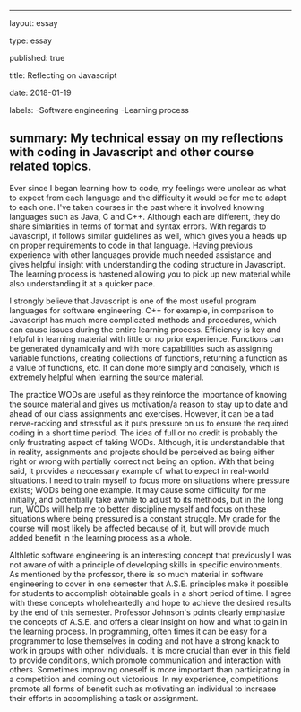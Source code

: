 -----
layout: essay

type: essay

published: true

title: Reflecting on Javascript

date: 2018-01-19

labels: 
 -Software engineering
 -Learning process
 
 summary: My technical essay on my reflections with coding in Javascript and other course related topics.
-----

Ever since I began learning how to code, my feelings were unclear as what to expect from each language and the difficulty it would be
for me to adapt to each one. I've taken courses in the past where it involved knowing languages such as Java, C and C++. Although each 
are different, they do share simlarities in terms of format and syntax errors. With regards to Javascript, it follows similar guidelines
as well, which gives you a heads up on proper requirements to code in that language. Having previous experience with other languages 
provide much needed assistance and gives helpful insight with understanding the coding structure in Javascript. The learning process is 
hastened allowing you to pick up new material while also understanding it at a quicker pace. 

I strongly believe that Javascript is one of the most useful program languages for software engineering. C++ for example, in comparison
to Javascript has much more complicated methods and procedures, which can cause issues during the entire learning process. Efficiency is 
key and helpful in learning material with little or no prior experience. Functions can be generated dynamically and with more 
capabilities such as assigning variable functions, creating collections of functions, returning a function as a value of functions, etc.
It can done more simply and concisely, which is extremely helpful when learning the source material. 

The practice WODs are useful as they reinforce the importance of knowing the source material and gives us motivation/a reason to stay up
to date and ahead of our class assignments and exercises. However, it can be a tad nerve-racking and stressful as it puts pressure on us
to ensure the required coding in a short time period. The idea of full or no credit is probably the only frustrating aspect of taking 
WODs. Although, it is understandable that in reality, assignments and projects should be perceived as being either right or wrong with 
partially correct not being an option. With that being said, it provides a neccessary example of what to expect in real-world situations. 
I need to train myself to focus more on situations where pressure exists; WODs being one example. It may cause some difficulty for me 
initially, and potentially take awhile to adjust to its methods, but in the long run, WODs will help me to better discipline myself and 
focus on these situations where being pressured is a constant struggle. My grade for the course will most likely be affected 
because of it, but will provide much added benefit in the learning process as a whole.

Althletic software engineering is an interesting concept that previously I was not aware of with a principle of developing skills in 
specific environments. As mentioned by the professor, there is so much material in software engineering to cover in one semester that 
A.S.E. principles make it possible for students to accomplish obtainable goals in a short period of time. I agree with these concepts 
wholeheartedly and hope to achieve the desired results by the end of this semester. Professor Johnson's points clearly emphasize the 
concepts of A.S.E. and offers a clear insight on how and what to gain in the learning process. In programming, often times it can be 
easy for a programmer to lose themselves in coding and not have a strong knack to work in groups with other individuals. It is more 
crucial than ever in this field to provide conditions, which promote communication and interaction with others. Sometimes improving 
oneself is more important than participating in a competition and coming out victorious. In my experience, competitions promote all 
forms of benefit such as motivating an individual to increase their efforts in accomplishing a task or assignment.
